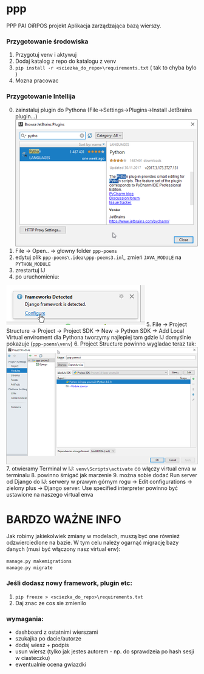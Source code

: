 # ppp
PPP PAI OiRPOS projekt
Aplikacja zarządzająca bazą wierszy.

### Przygotowanie środowiska
1. Przygotuj venv i aktywuj
2. Dodaj katalog z repo do katalogu z venv
3. `pip install -r <sciezka_do_repo>\requirements.txt`  ( tak to chyba bylo )
4. Mozna pracowac

### Przygotowanie Intellija

0. zainstaluj plugin do Pythona (File->Settings->Plugins->Install JetBrains plugin...)
![Alt text](/readme_images/sshot-320.png)
1. File -> Open.. -> głowny folder `ppp-poems`
2. edytuj plik `ppp-poems\.idea\ppp-poems3.iml`, zmień `JAVA_MODULE` na `PYTHON_MODULE`
3. zrestartuj IJ
4. po uruchomieniu:


![Alt text](/readme_images/sshot-321.png)
5. File -> Project Structure -> Project -> Project SDK -> New -> Python SDK -> Add Local 
   Virtual enviroment dla Pythona tworzymy najlepiej tam gdzie IJ domyślnie pokazuje (`ppp-poems\venv`)
6. Project Structure powinno wygladac teraz tak:
![Alt text](/readme_images/sshot-322.png)
7. otwieramy Terminal w IJ:
`venv\Scripts\activate` co włączy virtual enva w terminalu
8. powinno śmigać jak marzenie
9. można sobie dodać Run server od Django do IJ:
   serwery w prawym górnym rogu -> Edit configurations -> zielony plus -> Django server. Use specified interpreter powinno być ustawione na naszego virtual enva

# BARDZO WAŻNE INFO

Jak robimy jakiekolwiek zmiany w modelach, muszą być one również odzwierciedlone na bazie.
W tym celu należy ogarnąć migrację bazy danych (musi być włączony nasz virtual env):
    
`manage.py makemigrations`
<br />
`manage.py migrate`

### Jeśli dodasz nowy framework, plugin etc:
1. `pip freeze > <sciezka_do_repo>\requirements.txt`
2. Daj znac ze cos sie zmienilo

### wymagania:
- dashboard z ostatnimi wierszami
- szukajka po dacie/autorze
- dodaj wiesz + podpis
- usun wiersz (tylko jak jestes autorem - np. do sprawdzeia po hash sesji w ciasteczku)
- ewentualnie ocena gwiazdki